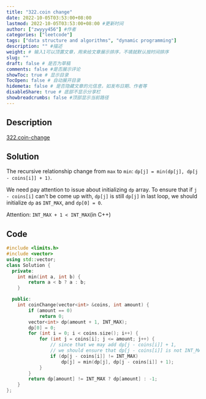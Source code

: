 ```yaml
---
title: "322.coin change"
date: 2022-10-05T03:53:00+08:00
lastmod: 2022-10-05T03:53:00+08:00 #更新时间
author: ["zwyyy456"] #作者
categories: ["leetcode"]
tags: ["data structure and algorithms", "dynamic programming"]
description: "" #描述
weight: # 输入1可以顶置文章，用来给文章展示排序，不填就默认按时间排序
slug: ""
draft: false # 是否为草稿
comments: false #是否展示评论
showToc: true # 显示目录
TocOpen: false # 自动展开目录
hidemeta: false # 是否隐藏文章的元信息，如发布日期、作者等
disableShare: true # 底部不显示分享栏
showbreadcrumbs: false #顶部显示当前路径
---
```

## Description
[322.coin-change](https://leetcode.com/problems/coin-change/)

## Solution
The recursive relationship change from `max` to `min`: `dp[j] = min(dp[j], dp[j - coins[i]] + 1)`.

We need pay attention to issue about initializing `dp` array. To ensure that if `j - coins[i]` can't be come up with, `dp[j]` is still `dp[j]` in last loop, we should initialize `dp` as `INT_MAX`, and `dp[0] = 0`.

Attention: `INT_MAX + 1 < INT_MAX`(in C++)

## Code
```cpp
#include <limits.h>
#include <vector>
using std::vector;
class Solution {
  private:
    int min(int a, int b) {
        return a < b ? a : b;
    }

  public:
    int coinChange(vector<int> &coins, int amount) {
        if (amount == 0)
            return 0;
        vector<int> dp(amount + 1, INT_MAX);
        dp[0] = 0;
        for (int i = 0; i < coins.size(); i++) {
            for (int j = coins[i]; j <= amount; j++) {
                // since that we may add dp[j - coins[i]] + 1,
                // we should ensure that dp[j - coins[i]] is not INT_MAX
                if (dp[j - coins[i]] != INT_MAX)
                    dp[j] = min(dp[j], dp[j - coins[i]] + 1);
            }
        }
        return dp[amount] != INT_MAX ? dp[amount] : -1;
    }
};
```